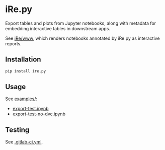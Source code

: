 # iRe.py
Export tables and plots from Jupyter notebooks, along with metadata for embedding interactive tables in downstream apps.

See [iRe/www], which renders notebooks annotated by iRe.py as interactive reports.

## Installation
```bash
pip install ire.py
```

## Usage
See [examples/](examples):
- [export-test.ipynb](examples/export-test.ipynb)
- [export-test-no-dvc.ipynb](examples/export-test-no-dvc.ipynb)

## Testing
See [.gitlab-ci.yml](.gitlab-ci.yml).

[iRe/www]: https://gitlab.com/runsascoded/ire/www
